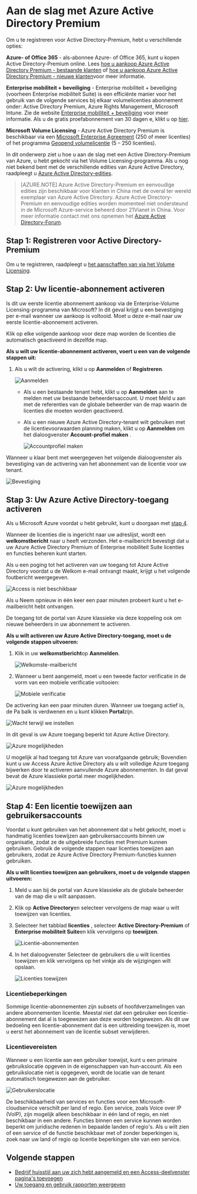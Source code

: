 <properties
    pageTitle="Aan de slag met Azure Active Directory Premium"
    description="Een onderwerp waarin wordt uitgelegd hoe u zich aanmeldt voor Azure Active Directory Premium edition via de Volume Licensing-website."
    services="active-directory"
    documentationCenter=""
    authors="markusvi"
    manager="femila" 
    editor=""/>

<tags
    ms.service="active-directory"
    ms.workload="infrastructure-services"
    ms.tgt_pltfrm="na"
    ms.devlang="na"
    ms.topic="get-started-article"
    ms.date="08/16/2016"
    ms.author="markvi"/>

# <a name="getting-started-with-azure-active-directory-premium"></a>Aan de slag met Azure Active Directory Premium


Om u te registreren voor Active Directory-Premium, hebt u verschillende opties: 

**Azure- of Office 365** - als-abonnee Azure- of Office 365, kunt u kopen Active Directory-Premium online. Lees [hoe u aankoop Azure Active Directory Premium - bestaande klanten](https://channel9.msdn.com/Series/Azure-Active-Directory-Videos-Demos/How-to-Purchase-Azure-Active-Directory-Premium-Existing-Customer) of [hoe u aankoop Azure Active Directory Premium - nieuwe klanten](https://channel9.msdn.com/Series/Azure-Active-Directory-Videos-Demos/How-to-Purchase-Azure-Active-Directory-Premium-New-Customers)voor meer informatie.  

**Enterprise mobiliteit + beveiliging** - Enterprise mobiliteit + beveiliging (voorheen Enterprise mobiliteit Suite) is een efficiënte manier voor het gebruik van de volgende services bij elkaar volumelicenties abonnement onder: Active Directory Premium, Azure Rights Management, Microsoft Intune. Zie de website [Enterprise mobiliteit + beveiliging](https://www.microsoft.com/en-us/server-cloud/enterprise-mobility/overview.aspx) voor meer informatie. Als u de gratis proefabonnement van 30 dagen e, klikt u op [hier](https://portal.office.com/Signup/Signup.aspx?OfferId=2E63A04D-BE0B-4A0F-A8CF-407C1C299221&dl=EMS&ali=1#0).


**Microsoft Volume Licensing** - Azure Active Directory Premium is beschikbaar via een [Microsoft Enterprise Agreement](https://www.microsoft.com/en-us/licensing/licensing-programs/enterprise.aspx) (250 of meer licenties) of het programma [Geopend volumelicentie](https://www.microsoft.com/en-us/licensing/licensing-programs/open-license.aspx) (5 – 250 licenties).


In dit onderwerp ziet u hoe u aan de slag met een Active Directory-Premium van Azure, u hebt gekocht via het Volume Licensing-programma. Als u nog niet bekend bent met de verschillende edities van Azure Active Directory, raadpleegt u [Azure Active Directory-edities](active-directory-editions.md).  

> [AZURE.NOTE]
Azure Active Directory-Premium en eenvoudige edities zijn beschikbaar voor klanten in China met de overal ter wereld exemplaar van Azure Active Directory. Azure Active Directory-Premium en eenvoudige edities worden momenteel niet ondersteund in de Microsoft Azure-service beheerd door 21Vianet in China. Voor meer informatie contact met ons opnemen het [Azure Active Directory-Forum](https://feedback.azure.com/forums/169401-azure-active-directory/).




## <a name="step-1-sign-up-for-active-directory-premium"></a>Stap 1: Registreren voor Active Directory-Premium

Om u te registreren, raadpleegt u [het aanschaffen van via het Volume Licensing](http://www.microsoft.com/en-us/licensing/how-to-buy/how-to-buy.aspx).



## <a name="step-2-activate-your-license-plan"></a>Stap 2: Uw licentie-abonnement activeren

Is dit uw eerste licentie abonnement aankoop via de Enterprise-Volume Licensing-programma van Microsoft?
In dit geval krijgt u een bevestiging per e-mail wanneer uw aankoop is voltooid.
Moet u deze e-mail naar uw eerste licentie-abonnement activeren.

Klik op elke volgende aankoop voor deze map worden de licenties die automatisch geactiveerd in dezelfde map.



**Als u wilt uw licentie-abonnement activeren, voert u een van de volgende stappen uit:**


1. Als u wilt de activering, klikt u op **Aanmelden** of **Registreren**.

    ![Aanmelden][1]



    - Als u een bestaande tenant hebt, klikt u op **Aanmelden** aan te melden met uw bestaande beheerdersaccount. U moet Meld u aan met de referenties van de globale beheerder van de map waarin de licenties die moeten worden geactiveerd.

    - Als u een nieuwe Azure Active Directory-tenant wilt gebruiken met de licentievoorwaarden planning maken, klikt u op **Aanmelden** om het dialoogvenster **Account-profiel maken** .

        ![Accountprofiel maken][2]

Wanneer u klaar bent met weergegeven het volgende dialoogvenster als bevestiging van de activering van het abonnement van de licentie voor uw tenant.

![Bevestiging][3]

## <a name="step-3-activate-your-azure-active-directory-access"></a>Stap 3: Uw Azure Active Directory-toegang activeren

Als u Microsoft Azure voordat u hebt gebruikt, kunt u doorgaan met [stap 4](#step-4-assign-license-to-user-accounts). 

Wanneer de licenties die is ingericht naar uw adreslijst, wordt een **welkomstbericht** naar u heeft verzonden. Het e-mailbericht bevestigt dat u uw Azure Active Directory Premium of Enterprise mobiliteit Suite licenties en functies beheren kunt starten. 

Als u een poging tot het activeren van uw toegang tot Azure Active Directory voordat u de Welkom e-mail ontvangt maakt, krijgt u het volgende foutbericht weergegeven. 

![Access is niet beschikbaar][9]

Als u Neem opnieuw in één keer een paar minuten probeert kunt u het e-mailbericht hebt ontvangen.

De toegang tot de portal van Azure klassieke via deze koppeling ook om nieuwe beheerders in uw abonnement te activeren.






**Als u wilt activeren uw Azure Active Directory-toegang, moet u de volgende stappen uitvoeren:**

1. Klik in uw **welkomstbericht**op **Aanmelden**. 
    
    ![Welkomste-mailbericht][4]

2. Wanneer u bent aangemeld, moet u een tweede factor verificatie in de vorm van een mobiele verificatie voltooien:

    ![Mobiele verificatie][5]

De activering kan een paar minuten duren. Wanneer uw toegang actief is, de Pa balk is verdwenen en u kunt klikken **Portal**zijn.

![Wacht terwijl we instellen][6]

In dit geval is uw Azure toegang beperkt tot Azure Active Directory.

![Azure mogelijkheden][7]

U mogelijk al had toegang tot Azure van voorafgaande gebruik; Bovendien kunt u uw Access Azure Active Directory als u wilt volledige Azure toegang bijwerken door te activeren aanvullende Azure abonnementen. In dat geval bevat de Azure klassieke portal meer mogelijkheden.

![Azure mogelijkheden][8]



## <a name="step-4-assign-license-to-user-accounts"></a>Stap 4: Een licentie toewijzen aan gebruikersaccounts

Voordat u kunt gebruiken van het abonnement dat u hebt gekocht, moet u handmatig licenties toewijzen aan gebruikersaccounts binnen uw organisatie, zodat ze de uitgebreide functies met Premium kunnen gebruiken. Gebruik de volgende stappen naar licenties toewijzen aan gebruikers, zodat ze Azure Active Directory Premium-functies kunnen gebruiken.

**Als u wilt licenties toewijzen aan gebruikers, moet u de volgende stappen uitvoeren:**

1. Meld u aan bij de portal van Azure klassieke als de globale beheerder van de map die u wilt aanpassen.
2. Klik op **Active Directory**en selecteer vervolgens de map waar u wilt toewijzen van licenties.
3. Selecteer het tabblad **licenties** , selecteer **Active Directory-Premium** of **Enterprise mobiliteit Suite**en klik vervolgens op **toewijzen**.

    ![Licentie-abonnementen][10]

4. In het dialoogvenster Selecteer de gebruikers die u wilt licenties toewijzen en klik vervolgens op het vinkje als de wijzigingen wilt opslaan.

    ![Licenties toewijzen][11]

### <a name="license-restrictions"></a>Licentiebeperkingen

Sommige licentie-abonnementen zijn subsets of hoofdverzamelingen van andere abonnementen licentie. Meestal niet dat een gebruiker een licentie-abonnement dat al is toegewezen aan deze worden toegewezen. Als dit uw bedoeling een licentie-abonnement dat is een uitbreiding toewijzen is, moet u eerst het abonnement van de licentie subset verwijderen.

### <a name="license-requirements"></a>Licentievereisten

Wanneer u een licentie aan een gebruiker toewijst, kunt u een primaire gebruikslocatie opgeven in de eigenschappen van hun-account. Als een gebruikslocatie niet is opgegeven, wordt de locatie van de tenant automatisch toegewezen aan de gebruiker.

![Gebruikerslocatie][12]

De beschikbaarheid van services en functies voor een Microsoft-cloudservice verschilt per land of regio. Een service, zoals Voice over IP (VoIP), zijn mogelijk alleen beschikbaar in één land of regio, en niet beschikbaar in een andere. Functies binnen een service kunnen worden beperkt om juridische redenen in bepaalde landen of regio's. Als u wilt zien of een service of de functie beschikbaar met of zonder beperkingen is, zoek naar uw land of regio op licentie beperkingen site van een service.

## <a name="whats-next"></a>Volgende stappen

- [Bedrijf huisstijl aan uw zich hebt aangemeld en een Access-deelvenster pagina's toevoegen](active-directory-add-company-branding.md)
- [Uw toegang en gebruik rapporten weergeven](active-directory-view-access-usage-reports.md)

<!--Image references-->
[1]: ./media/active-directory-get-started-premium/MOLSEmail.png
[2]: ./media/active-directory-get-started-premium/MOLSAccountProfile.png
[3]: ./media/active-directory-get-started-premium/MOLSThankYou.png
[4]: ./media/active-directory-get-started-premium/AADEmail.png
[5]: ./media/active-directory-get-started-premium/SignUppage.png
[6]: ./media/active-directory-get-started-premium/Subscriptionspage.png
[7]: ./media/active-directory-get-started-premium/Premiuminportal.png
[8]: ./media/active-directory-get-started-premium/Premiuminportal_large.png
[9]: ./media/active-directory-get-started-premium/Signuppage_oops.png
[10]: ./media/active-directory-get-started-premium/contosolicenseplan.png
[11]: ./media/active-directory-get-started-premium/Assignlicensespicker.png
[12]: ./media/active-directory-get-started-premium/Usagelocation.png
